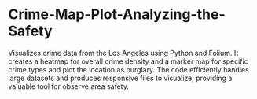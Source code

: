 # Crime-Map-Plot-Analyzing-the-Safety
Visualizes crime data from the Los Angeles using Python and Folium. It creates a heatmap for overall crime density and a marker map for specific crime types and plot the location as burglary. The code efficiently handles large datasets and produces responsive  files to visualize, providing a valuable tool for  observe area safety.
